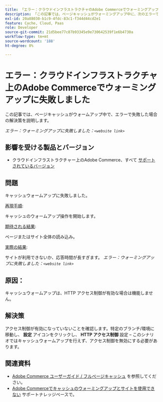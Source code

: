 ```yaml
---
title: 「エラー：クラウドインフラストラクチャのAdobe Commerceでウォーミングアップに失敗しました」
description: 「この記事では、ページキャッシュがウォーミングアップ中に、次のエラーで失敗した場合の解決策を説明します。」
exl-id: 20a88030-b1c9-4fdc-83c1-f344d44cd2e1
feature: Cache, Cloud, Paas
role: Developer
source-git-commit: 21d5bee77c87b93345e9e730642539f1e6b4730a
workflow-type: tm+mt
source-wordcount: '188'
ht-degree: 0%

---
```


# エラー：クラウドインフラストラクチャ上のAdobe Commerceでウォーミングアップに失敗しました

この記事では、ページキャッシュがウォームアップ中で、エラーで失敗した場合の解決策を説明します。

*エラー：ウォーミングアップに失敗しました：`<website link>`*

## 影響を受ける製品とバージョン

* クラウドインフラストラクチャー上のAdobe Commerce、すべて [サポートされているバージョン](https://magento.com/sites/default/files/magento-software-lifecycle-policy.pdf)

## 問題

キャッシュウォームアップに失敗しました。

<u>再現手順</u>:

キャッシュのウォームアップ操作を開始します。

<u>期待される結果</u>:

ページまたはサイト全体の読み込み。

<u>実際の結果</u>:

サイトが利用できないか、応答時間が長すぎます。 *エラー：ウォーミングアップに失敗しました：`<website link>`*

## 原因：

キャッシュウォームアップは、HTTP アクセス制御が有効な場合は機能しません。

## 解決策

アクセス制御が有効になっていないことを確認します。特定のブランチ/環境に移動し、 **設定** アイコンをクリックし、 **HTTP アクセス制御** 設定 – このシナリオではキャッシュウォームアップを行えず、アクセス制御を無効にする必要があります。

## 関連資料

* [Adobe Commerce ユーザーガイド / フルページキャッシュ](https://docs.magento.com/user-guide/system/cache-full-page.html) を参照してください。
* [Adobe Commerceでキャッシュのウォーミングアップとサイトを使用できない](/help/troubleshooting/miscellaneous/cache-warming-up-and-site-unavailable-on-magento.md) サポートナレッジベースで。
